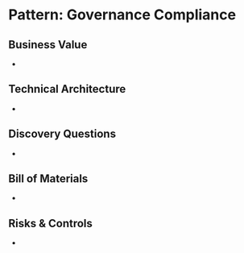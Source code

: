 # Pattern: Governance Compliance

## Business Value
- 

## Technical Architecture
- 

## Discovery Questions
- 

## Bill of Materials
- 

## Risks & Controls
- 
